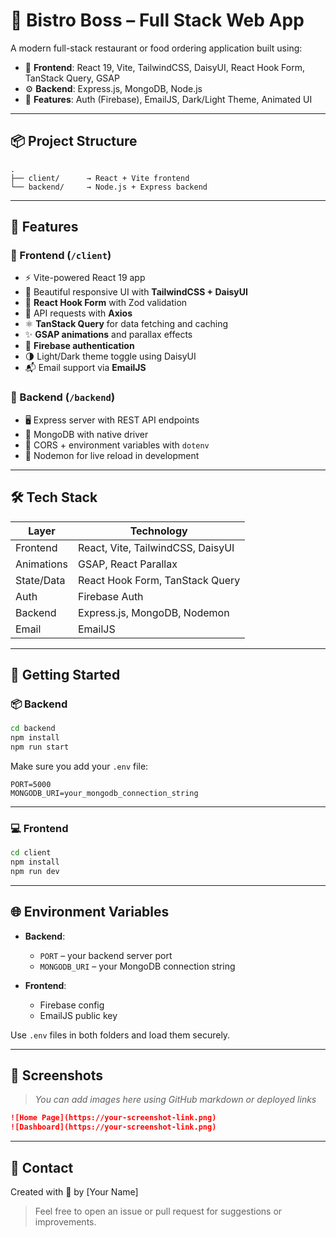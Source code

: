 
# 🧩 Bistro Boss – Full Stack Web App

A modern full-stack restaurant or food ordering application built using:

- 🧠 **Frontend**: React 19, Vite, TailwindCSS, DaisyUI, React Hook Form, TanStack Query, GSAP
- ⚙️ **Backend**: Express.js, MongoDB, Node.js
- 🔐 **Features**: Auth (Firebase), EmailJS, Dark/Light Theme, Animated UI

---

## 📦 Project Structure

```
.
├── client/      → React + Vite frontend
└── backend/     → Node.js + Express backend
```

---

## 🚀 Features

### 🔹 Frontend (`/client`)
- ⚡ Vite-powered React 19 app
- 🎨 Beautiful responsive UI with **TailwindCSS + DaisyUI**
- 🔄 **React Hook Form** with Zod validation
- 📡 API requests with **Axios**
- ⚛️ **TanStack Query** for data fetching and caching
- ✨ **GSAP animations** and parallax effects
- 🔐 **Firebase authentication**
- 🌗 Light/Dark theme toggle using DaisyUI
- 📬 Email support via **EmailJS**

### 🔹 Backend (`/backend`)
- 🖥️ Express server with REST API endpoints
- 💾 MongoDB with native driver
- 🔐 CORS + environment variables with `dotenv`
- 🔄 Nodemon for live reload in development

---

## 🛠️ Tech Stack

| Layer      | Technology                          |
|------------|--------------------------------------|
| Frontend   | React, Vite, TailwindCSS, DaisyUI    |
| Animations | GSAP, React Parallax                 |
| State/Data | React Hook Form, TanStack Query      |
| Auth       | Firebase Auth                        |
| Backend    | Express.js, MongoDB, Nodemon         |
| Email      | EmailJS                              |

---

## 📂 Getting Started

### 📦 Backend

```bash
cd backend
npm install
npm run start
```

Make sure you add your `.env` file:
```env
PORT=5000
MONGODB_URI=your_mongodb_connection_string
```

---

### 💻 Frontend

```bash
cd client
npm install
npm run dev
```

---

## 🌐 Environment Variables

- **Backend**:
  - `PORT` – your backend server port
  - `MONGODB_URI` – your MongoDB connection string

- **Frontend**:
  - Firebase config
  - EmailJS public key

Use `.env` files in both folders and load them securely.

---

## 📸 Screenshots

> _You can add images here using GitHub markdown or deployed links_
```md
![Home Page](https://your-screenshot-link.png)
![Dashboard](https://your-screenshot-link.png)
```

---

## 📮 Contact

Created with 💙 by [Your Name]

> Feel free to open an issue or pull request for suggestions or improvements.
